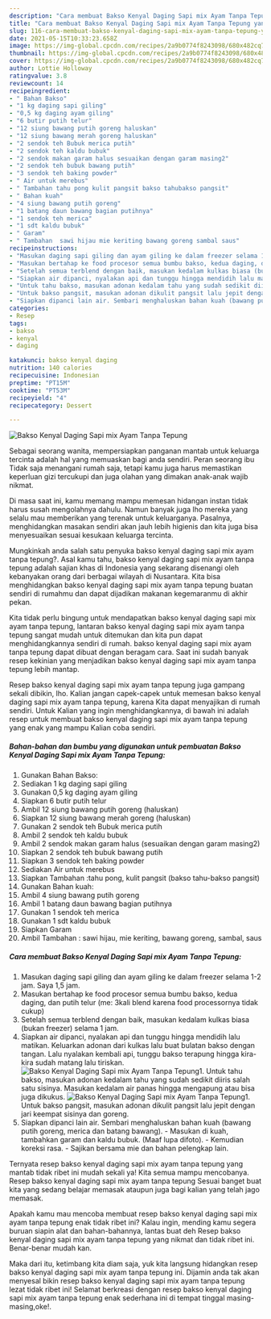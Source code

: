 ```yaml
---
description: "Cara membuat Bakso Kenyal Daging Sapi mix Ayam Tanpa Tepung yang lezat Untuk Jualan"
title: "Cara membuat Bakso Kenyal Daging Sapi mix Ayam Tanpa Tepung yang lezat Untuk Jualan"
slug: 116-cara-membuat-bakso-kenyal-daging-sapi-mix-ayam-tanpa-tepung-yang-lezat-untuk-jualan
date: 2021-05-15T10:33:23.658Z
image: https://img-global.cpcdn.com/recipes/2a9b0774f8243098/680x482cq70/bakso-kenyal-daging-sapi-mix-ayam-tanpa-tepung-foto-resep-utama.jpg
thumbnail: https://img-global.cpcdn.com/recipes/2a9b0774f8243098/680x482cq70/bakso-kenyal-daging-sapi-mix-ayam-tanpa-tepung-foto-resep-utama.jpg
cover: https://img-global.cpcdn.com/recipes/2a9b0774f8243098/680x482cq70/bakso-kenyal-daging-sapi-mix-ayam-tanpa-tepung-foto-resep-utama.jpg
author: Lottie Holloway
ratingvalue: 3.8
reviewcount: 14
recipeingredient:
- " Bahan Bakso"
- "1 kg daging sapi giling"
- "0,5 kg daging ayam giling"
- "6 butir putih telur"
- "12 siung bawang putih goreng haluskan"
- "12 siung bawang merah goreng haluskan"
- "2 sendok teh Bubuk merica putih"
- "2 sendok teh kaldu bubuk"
- "2 sendok makan garam halus sesuaikan dengan garam masing2"
- "2 sendok teh bubuk bawang putih"
- "3 sendok teh baking powder"
- " Air untuk merebus"
- " Tambahan tahu pong kulit pangsit bakso tahubakso pangsit"
- " Bahan kuah"
- "4 siung bawang putih goreng"
- "1 batang daun bawang bagian putihnya"
- "1 sendok teh merica"
- "1 sdt kaldu bubuk"
- " Garam"
- " Tambahan  sawi hijau mie keriting bawang goreng sambal saus"
recipeinstructions:
- "Masukan daging sapi giling dan ayam giling ke dalam freezer selama 1-2 jam. Saya 1,5 jam."
- "Masukan bertahap ke food procesor semua bumbu bakso, kedua daging, dan putih telur (me: 3kali blend karena food processornya tidak cukup)"
- "Setelah semua terblend dengan baik, masukan kedalam kulkas biasa (bukan freezer) selama 1 jam."
- "Siapkan air dipanci, nyalakan api dan tunggu hingga mendidih lalu matikan. Keluarkan adonan dari kulkas lalu buat bulatan bakso dengan tangan. Lalu nyalakan kembali api, tunggu bakso terapung hingga kira-kira sudah matang lalu tiriskan."
- "Untuk tahu bakso, masukan adonan kedalam tahu yang sudah sedikit diiris salah satu sisinya. Masukan kedalam air panas hingga mengapung atau bisa juga dikukus."
- "Untuk bakso pangsit, masukan adonan dikulit pangsit lalu jepit dengan jari keempat sisinya dan goreng."
- "Siapkan dipanci lain air. Sembari menghaluskan bahan kuah (bawang putih goreng, merica dan batang bawang).  Masukan di kuah, tambahkan garam dan kaldu bubuk. (Maaf lupa difoto). Kemudian koreksi rasa.  Sajikan bersama mie dan bahan pelengkap lain."
categories:
- Resep
tags:
- bakso
- kenyal
- daging

katakunci: bakso kenyal daging 
nutrition: 140 calories
recipecuisine: Indonesian
preptime: "PT15M"
cooktime: "PT53M"
recipeyield: "4"
recipecategory: Dessert

---
```



![Bakso Kenyal Daging Sapi mix Ayam Tanpa Tepung](https://img-global.cpcdn.com/recipes/2a9b0774f8243098/680x482cq70/bakso-kenyal-daging-sapi-mix-ayam-tanpa-tepung-foto-resep-utama.jpg)

Sebagai seorang wanita, mempersiapkan panganan mantab untuk keluarga tercinta adalah hal yang memuaskan bagi anda sendiri. Peran seorang ibu Tidak saja menangani rumah saja, tetapi kamu juga harus memastikan keperluan gizi tercukupi dan juga olahan yang dimakan anak-anak wajib nikmat.

Di masa  saat ini, kamu memang mampu memesan hidangan instan tidak harus susah mengolahnya dahulu. Namun banyak juga lho mereka yang selalu mau memberikan yang terenak untuk keluarganya. Pasalnya, menghidangkan masakan sendiri akan jauh lebih higienis dan kita juga bisa menyesuaikan sesuai kesukaan keluarga tercinta. 



Mungkinkah anda salah satu penyuka bakso kenyal daging sapi mix ayam tanpa tepung?. Asal kamu tahu, bakso kenyal daging sapi mix ayam tanpa tepung adalah sajian khas di Indonesia yang sekarang disenangi oleh kebanyakan orang dari berbagai wilayah di Nusantara. Kita bisa menghidangkan bakso kenyal daging sapi mix ayam tanpa tepung buatan sendiri di rumahmu dan dapat dijadikan makanan kegemaranmu di akhir pekan.

Kita tidak perlu bingung untuk mendapatkan bakso kenyal daging sapi mix ayam tanpa tepung, lantaran bakso kenyal daging sapi mix ayam tanpa tepung sangat mudah untuk ditemukan dan kita pun dapat menghidangkannya sendiri di rumah. bakso kenyal daging sapi mix ayam tanpa tepung dapat dibuat dengan beragam cara. Saat ini sudah banyak resep kekinian yang menjadikan bakso kenyal daging sapi mix ayam tanpa tepung lebih mantap.

Resep bakso kenyal daging sapi mix ayam tanpa tepung juga gampang sekali dibikin, lho. Kalian jangan capek-capek untuk memesan bakso kenyal daging sapi mix ayam tanpa tepung, karena Kita dapat menyajikan di rumah sendiri. Untuk Kalian yang ingin menghidangkannya, di bawah ini adalah resep untuk membuat bakso kenyal daging sapi mix ayam tanpa tepung yang enak yang mampu Kalian coba sendiri.

<!--inarticleads1-->

##### Bahan-bahan dan bumbu yang digunakan untuk pembuatan Bakso Kenyal Daging Sapi mix Ayam Tanpa Tepung:

1. Gunakan  Bahan Bakso:
1. Sediakan 1 kg daging sapi giling
1. Gunakan 0,5 kg daging ayam giling
1. Siapkan 6 butir putih telur
1. Ambil 12 siung bawang putih goreng (haluskan)
1. Siapkan 12 siung bawang merah goreng (haluskan)
1. Gunakan 2 sendok teh Bubuk merica putih
1. Ambil 2 sendok teh kaldu bubuk
1. Ambil 2 sendok makan garam halus (sesuaikan dengan garam masing2)
1. Siapkan 2 sendok teh bubuk bawang putih
1. Siapkan 3 sendok teh baking powder
1. Sediakan  Air untuk merebus
1. Siapkan  Tambahan :tahu pong, kulit pangsit (bakso tahu-bakso pangsit)
1. Gunakan  Bahan kuah:
1. Ambil 4 siung bawang putih goreng
1. Ambil 1 batang daun bawang bagian putihnya
1. Gunakan 1 sendok teh merica
1. Gunakan 1 sdt kaldu bubuk
1. Siapkan  Garam
1. Ambil  Tambahan : sawi hijau, mie keriting, bawang goreng, sambal, saus




<!--inarticleads2-->

##### Cara membuat Bakso Kenyal Daging Sapi mix Ayam Tanpa Tepung:

1. Masukan daging sapi giling dan ayam giling ke dalam freezer selama 1-2 jam. Saya 1,5 jam.
1. Masukan bertahap ke food procesor semua bumbu bakso, kedua daging, dan putih telur (me: 3kali blend karena food processornya tidak cukup)
1. Setelah semua terblend dengan baik, masukan kedalam kulkas biasa (bukan freezer) selama 1 jam.
1. Siapkan air dipanci, nyalakan api dan tunggu hingga mendidih lalu matikan. Keluarkan adonan dari kulkas lalu buat bulatan bakso dengan tangan. Lalu nyalakan kembali api, tunggu bakso terapung hingga kira-kira sudah matang lalu tiriskan.
<img src="//assets-global.cpcdn.com/assets/icons/button_play-2c75c40dde080a61004c1f40b05d8f140eaff45d7e9e6481dc71c63d2e7c4909.png" alt="Bakso Kenyal Daging Sapi mix Ayam Tanpa Tepung">1. Untuk tahu bakso, masukan adonan kedalam tahu yang sudah sedikit diiris salah satu sisinya. Masukan kedalam air panas hingga mengapung atau bisa juga dikukus.
<img src="//assets-global.cpcdn.com/assets/icons/button_play-2c75c40dde080a61004c1f40b05d8f140eaff45d7e9e6481dc71c63d2e7c4909.png" alt="Bakso Kenyal Daging Sapi mix Ayam Tanpa Tepung">1. Untuk bakso pangsit, masukan adonan dikulit pangsit lalu jepit dengan jari keempat sisinya dan goreng.
1. Siapkan dipanci lain air. Sembari menghaluskan bahan kuah (bawang putih goreng, merica dan batang bawang). -  Masukan di kuah, tambahkan garam dan kaldu bubuk. (Maaf lupa difoto). - Kemudian koreksi rasa.  - Sajikan bersama mie dan bahan pelengkap lain.




Ternyata resep bakso kenyal daging sapi mix ayam tanpa tepung yang mantab tidak ribet ini mudah sekali ya! Kita semua mampu mencobanya. Resep bakso kenyal daging sapi mix ayam tanpa tepung Sesuai banget buat kita yang sedang belajar memasak ataupun juga bagi kalian yang telah jago memasak.

Apakah kamu mau mencoba membuat resep bakso kenyal daging sapi mix ayam tanpa tepung enak tidak ribet ini? Kalau ingin, mending kamu segera buruan siapin alat dan bahan-bahannya, lantas buat deh Resep bakso kenyal daging sapi mix ayam tanpa tepung yang nikmat dan tidak ribet ini. Benar-benar mudah kan. 

Maka dari itu, ketimbang kita diam saja, yuk kita langsung hidangkan resep bakso kenyal daging sapi mix ayam tanpa tepung ini. Dijamin anda tak akan menyesal bikin resep bakso kenyal daging sapi mix ayam tanpa tepung lezat tidak ribet ini! Selamat berkreasi dengan resep bakso kenyal daging sapi mix ayam tanpa tepung enak sederhana ini di tempat tinggal masing-masing,oke!.

